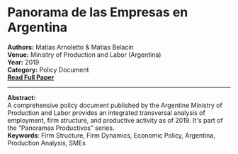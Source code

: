 # Panorama de las Empresas en Argentina

**Authors:** Matías Arnoletto & Matías Belacín  
**Venue:** Ministry of Production and Labor (Argentina)  
**Year:** 2019  
**Category:** Policy Document  
**[Read Full Paper](https://biblioteca.produccion.gob.ar/document/download/535)**

---

**Abstract:**  
A comprehensive policy document published by the Argentine Ministry of Production and Labor provides an integrated transversal analysis of employment, firm structure, and productive activity as of 2019. It's part of the “Panoramas Productivos” series.  
**Keywords**: Firm Structure, Firm Dynamics, Economic Policy, Argentina, Production Analysis, SMEs

